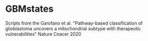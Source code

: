 # GBMstates
Scripts from the Garofano et al. "Pathway-based classification of glioblastoma uncovers a mitochondrial subtype with therapeutic vulnerabilities" Nature Cnacer 2020
